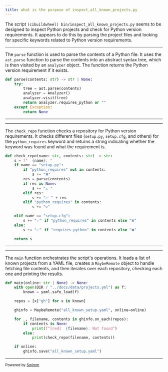 ```yaml
---
title: what is the purpose of inspect_all_known_projects.py
---
```

The script <SwmPath repo-id="Z2l0aHViJTNBJTNBY2lidWlsZHdoZWVsJTNBJTNBZ2lsYWRuYXZvdA==" repo-name="cibuildwheel" path="bin/inspect_all_known_projects.py">`(cibuildwheel) bin/inspect_all_known_projects.py`</SwmPath> seems to be designed to inspect Python projects and check for Python version requirements. It appears to do this by parsing the project files and looking for specific keywords related to Python version requirements.

<SwmSnippet path="/bin/inspect_all_known_projects.py" line="30" repo-id="Z2l0aHViJTNBJTNBY2lidWlsZHdoZWVsJTNBJTNBZ2lsYWRuYXZvdA==">

---

The <SwmToken path="bin/inspect_all_known_projects.py" pos="30:2:2" line-data="def parse(contents: str) -&gt; str | None:" repo-id="Z2l0aHViJTNBJTNBY2lidWlsZHdoZWVsJTNBJTNBZ2lsYWRuYXZvdA==" repo-name="cibuildwheel">`parse`</SwmToken> function is used to parse the contents of a Python file. It uses the <SwmToken path="bin/inspect_all_known_projects.py" pos="32:5:7" line-data="        tree = ast.parse(contents)" repo-id="Z2l0aHViJTNBJTNBY2lidWlsZHdoZWVsJTNBJTNBZ2lsYWRuYXZvdA==" repo-name="cibuildwheel">`ast.parse`</SwmToken> function to parse the contents into an abstract syntax tree, which is then visited by an <SwmToken path="bin/inspect_all_known_projects.py" pos="33:1:1" line-data="        analyzer = Analyzer()" repo-id="Z2l0aHViJTNBJTNBY2lidWlsZHdoZWVsJTNBJTNBZ2lsYWRuYXZvdA==" repo-name="cibuildwheel">`analyzer`</SwmToken> object. The function returns the Python version requirement if it exists.

```python
def parse(contents: str) -> str | None:
    try:
        tree = ast.parse(contents)
        analyzer = Analyzer()
        analyzer.visit(tree)
        return analyzer.requires_python or ""
    except Exception:
        return None
```

---

</SwmSnippet>

<SwmSnippet path="/bin/inspect_all_known_projects.py" line="40" repo-id="Z2l0aHViJTNBJTNBY2lidWlsZHdoZWVsJTNBJTNBZ2lsYWRuYXZvdA==">

---

The <SwmToken path="bin/inspect_all_known_projects.py" pos="40:2:2" line-data="def check_repo(name: str, contents: str) -&gt; str:" repo-id="Z2l0aHViJTNBJTNBY2lidWlsZHdoZWVsJTNBJTNBZ2lsYWRuYXZvdA==" repo-name="cibuildwheel">`check_repo`</SwmToken> function checks a repository for Python version requirements. It checks different files (<SwmToken path="bin/inspect_all_known_projects.py" pos="42:8:10" line-data="    if name == &quot;setup.py&quot;:" repo-id="Z2l0aHViJTNBJTNBY2lidWlsZHdoZWVsJTNBJTNBZ2lsYWRuYXZvdA==" repo-name="cibuildwheel">`setup.py`</SwmToken>, <SwmToken path="bin/inspect_all_known_projects.py" pos="53:8:10" line-data="    elif name == &quot;setup.cfg&quot;:" repo-id="Z2l0aHViJTNBJTNBY2lidWlsZHdoZWVsJTNBJTNBZ2lsYWRuYXZvdA==" repo-name="cibuildwheel">`setup.cfg`</SwmToken>, and others) for the <SwmToken path="bin/inspect_all_known_projects.py" pos="43:4:4" line-data="        if &quot;python_requires&quot; not in contents:" repo-id="Z2l0aHViJTNBJTNBY2lidWlsZHdoZWVsJTNBJTNBZ2lsYWRuYXZvdA==" repo-name="cibuildwheel">`python_requires`</SwmToken> keyword and returns a string indicating whether the keyword was found and what the requirement is.

```python
def check_repo(name: str, contents: str) -> str:
    s = f"  {name}: "
    if name == "setup.py":
        if "python_requires" not in contents:
            s += "❌"
        res = parse(contents)
        if res is None:
            s += "⚠️ "
        elif res:
            s += "✅ " + res
        elif "python_requires" in contents:
            s += "☑️"

    elif name == "setup.cfg":
        s += "✅" if "python_requires" in contents else "❌"
    else:
        s += "✅" if "requires-python" in contents else "❌"

    return s
```

---

</SwmSnippet>

<SwmSnippet path="/bin/inspect_all_known_projects.py" line="108" repo-id="Z2l0aHViJTNBJTNBY2lidWlsZHdoZWVsJTNBJTNBZ2lsYWRuYXZvdA==">

---

The <SwmToken path="bin/inspect_all_known_projects.py" pos="108:2:2" line-data="def main(online: str | None) -&gt; None:" repo-id="Z2l0aHViJTNBJTNBY2lidWlsZHdoZWVsJTNBJTNBZ2lsYWRuYXZvdA==" repo-name="cibuildwheel">`main`</SwmToken> function orchestrates the script's operations. It loads a list of known projects from a YAML file, creates a <SwmToken path="bin/inspect_all_known_projects.py" pos="114:5:5" line-data="    ghinfo = MaybeRemote(&quot;all_known_setup.yaml&quot;, online=online)" repo-id="Z2l0aHViJTNBJTNBY2lidWlsZHdoZWVsJTNBJTNBZ2lsYWRuYXZvdA==" repo-name="cibuildwheel">`MaybeRemote`</SwmToken> object to handle fetching file contents, and then iterates over each repository, checking each one and printing the results.

```python
def main(online: str | None) -> None:
    with open(DIR / "../docs/data/projects.yml") as f:
        known = yaml.safe_load(f)

    repos = [x["gh"] for x in known]

    ghinfo = MaybeRemote("all_known_setup.yaml", online=online)

    for _, filename, contents in ghinfo.on_each(repos):
        if contents is None:
            print(f"[red]  {filename}: Not found")
        else:
            print(check_repo(filename, contents))

    if online:
        ghinfo.save("all_known_setup.yaml")
```

---

</SwmSnippet>

<SwmMeta version="3.0.0"><sup>Powered by [Swimm](/)</sup></SwmMeta>
